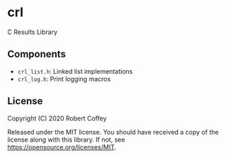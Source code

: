 # crl

C Results Library

## Components

- `crl_list.h`: Linked list implementations
- `crl_log.h`: Print logging macros

## License

Copyright (C) 2020 Robert Coffey

Released under the MIT license. You should have received a copy of the license
along with this library. If not, see <https://opensource.org/licenses/MIT>.
